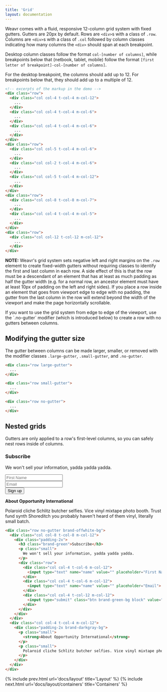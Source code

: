 ```yaml
---
title: 'Grid'
layout: documentation
---
```


Weavr comes with a fluid, responsive 12-column grid system with fixed gutters. Gutters are 20px by default. Rows are `<div>`s with a class of `.row`. Columns are `<div>`s with a class of `.col` followed by column classes indicating how many columns the `<div>` should span at each breakpoint.

Desktop column classes follow the format `col-[number of columns]`, while breakpoints below that (netbook, tablet, mobile) follow the format `[first letter of breakpoint]-col-[number of columns]`.

For the desktop breakpoint, the columns should add up to 12. For breakpoints below that, they should add up to a multiple of 12.

<div class="demo">
  <div class="row">
    <div class="col col-1 t-col-3 m-col-6">
      <div class="brand-purple-bg padding-1x"></div>
    </div>
    <div class="col col-1 t-col-3 m-col-6">
      <div class="brand-purple-bg padding-1x"></div>
    </div>
    <div class="col col-1 t-col-3 m-col-6">
      <div class="brand-purple-bg padding-1x"></div>
    </div>
    <div class="col col-1 t-col-3 m-col-6">
      <div class="brand-purple-bg padding-1x"></div>
    </div>
    <div class="col col-1 t-col-3 m-col-6">
      <div class="brand-purple-bg padding-1x"></div>
    </div>
    <div class="col col-1 t-col-3 m-col-6">
      <div class="brand-purple-bg padding-1x"></div>
    </div>
    <div class="col col-1 t-col-3 m-col-6">
      <div class="brand-purple-bg padding-1x"></div>
    </div>
    <div class="col col-1 t-col-3 m-col-6">
      <div class="brand-purple-bg padding-1x"></div>
    </div>
    <div class="col col-1 t-col-3 m-col-6">
      <div class="brand-purple-bg padding-1x"></div>
    </div>
    <div class="col col-1 t-col-3 m-col-6">
      <div class="brand-purple-bg padding-1x"></div>
    </div>
    <div class="col col-1 t-col-3 m-col-6">
      <div class="brand-purple-bg padding-1x"></div>
    </div>
    <div class="col col-1 t-col-3 m-col-6">
      <div class="brand-purple-bg padding-1x"></div>
    </div>
  </div>
  <div class="row">
    <div class="col col-2 t-col-4 m-col-6">
      <div class="brand-purple-bg padding-1x"></div>
    </div>
    <div class="col col-2 t-col-4 m-col-6">
      <div class="brand-purple-bg padding-1x"></div>
    </div>
    <div class="col col-2 t-col-4 m-col-6">
      <div class="brand-purple-bg padding-1x"></div>
    </div>
    <div class="col col-2 t-col-4 m-col-6">
      <div class="brand-purple-bg padding-1x"></div>
    </div>
    <div class="col col-2 t-col-4 m-col-6">
      <div class="brand-purple-bg padding-1x"></div>
    </div>
    <div class="col col-2 t-col-4 m-col-6">
      <div class="brand-purple-bg padding-1x"></div>
    </div>
  </div>
  <div class="row">
    <div class="col col-3 t-col-6 m-col-6">
      <div class="brand-purple-bg padding-1x"></div>
    </div>
    <div class="col col-3 t-col-6 m-col-6">
      <div class="brand-purple-bg padding-1x"></div>
    </div>
    <div class="col col-3 t-col-6 m-col-6">
      <div class="brand-purple-bg padding-1x"></div>
    </div>
    <div class="col col-3 t-col-6 m-col-6">
      <div class="brand-purple-bg padding-1x"></div>
    </div>
  </div>
  <div class="row">
    <div class="col col-4 t-col-4 m-col-12">
      <div class="brand-purple-bg padding-1x"></div>
    </div>
    <div class="col col-4 t-col-4 m-col-6">
      <div class="brand-purple-bg padding-1x"></div>
    </div>
    <div class="col col-4 t-col-4 m-col-6">
      <div class="brand-purple-bg padding-1x"></div>
    </div>
  </div>
  <div class="row">
    <div class="col col-5 t-col-4 m-col-6">
      <div class="brand-purple-bg padding-1x"></div>
    </div>
    <div class="col col-2 t-col-4 m-col-6">
      <div class="brand-purple-bg padding-1x"></div>
    </div>
    <div class="col col-5 t-col-4 m-col-12">
      <div class="brand-purple-bg padding-1x"></div>
    </div>
  </div>
  <div class="row">
    <div class="col col-6 t-col-6 m-col-12">
      <div class="brand-purple-bg padding-1x"></div>
    </div>
    <div class="col col-6 t-col-6 m-col-12">
      <div class="brand-purple-bg padding-1x"></div>
    </div>
  </div>
  <div class="row">
    <div class="col col-7 t-col-7 m-col-7">
      <div class="brand-purple-bg padding-1x"></div>
    </div>
    <div class="col col-5 t-col-5 m-col-5">
      <div class="brand-purple-bg padding-1x"></div>
    </div>
  </div>
  <div class="row">
    <div class="col col-8 t-col-8 m-col-7">
      <div class="brand-purple-bg padding-1x"></div>
    </div>
    <div class="col col-4 t-col-4 m-col-5">
      <div class="brand-purple-bg padding-1x"></div>
    </div>
  </div>
  <div class="row">
    <div class="col col-9 t-col-8 m-col-7">
      <div class="brand-purple-bg padding-1x"></div>
    </div>
    <div class="col col-3 t-col-4 m-col-5">
      <div class="brand-purple-bg padding-1x"></div>
    </div>
  </div>
  <div class="row">
    <div class="col col-10 t-col-9 m-col-8">
      <div class="brand-purple-bg padding-1x"></div>
    </div>
    <div class="col col-2 t-col-3 m-col-4">
      <div class="brand-purple-bg padding-1x"></div>
    </div>
  </div>
  <div class="row">
    <div class="col col-11 t-col-10 m-col-9">
      <div class="brand-purple-bg padding-1x"></div>
    </div>
    <div class="col col-1 t-col-2 m-col-3">
      <div class="brand-purple-bg padding-1x"></div>
    </div>
  </div>
  <div class="row">
    <div class="col col-12 t-col-12 m-col-12">
      <div class="brand-purple-bg padding-1x"></div>
    </div>
  </div>
</div>

```html
<!-- excerpts of the markup in the demo -->
<div class="row">
  <div class="col col-4 t-col-4 m-col-12">
    ...
  </div>
  <div class="col col-4 t-col-4 m-col-6">
    ...
  </div>
  <div class="col col-4 t-col-4 m-col-6">
    ...
  </div>
</div>
<div class="row">
  <div class="col col-5 t-col-4 m-col-6">
    ...
  </div>
  <div class="col col-2 t-col-4 m-col-6">
    ...
  </div>
  <div class="col col-5 t-col-4 m-col-12">
    ...
  </div>
</div>
<div class="row">
  <div class="col col-8 t-col-8 m-col-7">
    ...
  </div>
  <div class="col col-4 t-col-4 m-col-5">
    ...
  </div>
</div>
<div class="row">
  <div class="col col-12 t-col-12 m-col-12">
    ...
  </div>
</div>
```

<div class="alert">
  <p>
    <strong>NOTE:</strong> Weavr's grid system sets negative left and right margins on the <code>.row</code> element to create fixed-width gutters without requiring classes to identify the first and last column in each row. A side effect of this is that the row must be a descendant of an element that has at least as much padding as half the gutter width (e.g. for a normal row, an ancestor element must have at least 10px of padding on the left and right sides). If you place a row inside an element that goes from viewport edge to edge with no padding, the gutter from the last column in the row will extend beyond the width of the viewport and make the page horizontally scrollable.
  </p>
  <p>
    If you want to use the grid system from edge to edge of the viewport, use the `.no-gutter` modifier (which is introduced below) to create a row with no gutters between columns.
  </p>
</div>

## Modifying the gutter size

The gutter between columns can be made larger, smaller, or removed with the modifier classes `.large-gutter`, `.small-gutter`, and `.no-gutter`.

<div class="demo">
  <div class="row large-gutter">
    <div class="col col-4 t-col-4 m-col-12">
      <div class="brand-purple-bg padding-1x"></div>
    </div>
    <div class="col col-4 t-col-4 m-col-6">
      <div class="brand-purple-bg padding-1x"></div>
    </div>
    <div class="col col-4 t-col-4 m-col-6">
      <div class="brand-purple-bg padding-1x"></div>
    </div>
  </div>
  <div class="row large-gutter">
    <div class="col col-5 t-col-4 m-col-6">
      <div class="brand-purple-bg padding-1x"></div>
    </div>
    <div class="col col-2 t-col-4 m-col-6">
      <div class="brand-purple-bg padding-1x"></div>
    </div>
    <div class="col col-5 t-col-4 m-col-12">
      <div class="brand-purple-bg padding-1x"></div>
    </div>
  </div>
  <div class="row large-gutter">
    <div class="col col-6 t-col-6 m-col-12">
      <div class="brand-purple-bg padding-1x"></div>
    </div>
    <div class="col col-6 t-col-6 m-col-12">
      <div class="brand-purple-bg padding-1x"></div>
    </div>
  </div>
</div>

```html
<div class="row large-gutter">
  ...
</div>
```

<div class="demo">
  <div class="row small-gutter">
    <div class="col col-4 t-col-4 m-col-12">
      <div class="brand-purple-bg padding-1x"></div>
    </div>
    <div class="col col-4 t-col-4 m-col-6">
      <div class="brand-purple-bg padding-1x"></div>
    </div>
    <div class="col col-4 t-col-4 m-col-6">
      <div class="brand-purple-bg padding-1x"></div>
    </div>
  </div>
  <div class="row small-gutter">
    <div class="col col-5 t-col-4 m-col-6">
      <div class="brand-purple-bg padding-1x"></div>
    </div>
    <div class="col col-2 t-col-4 m-col-6">
      <div class="brand-purple-bg padding-1x"></div>
    </div>
    <div class="col col-5 t-col-4 m-col-12">
      <div class="brand-purple-bg padding-1x"></div>
    </div>
  </div>
  <div class="row small-gutter">
    <div class="col col-6 t-col-6 m-col-12">
      <div class="brand-purple-bg padding-1x"></div>
    </div>
    <div class="col col-6 t-col-6 m-col-12">
      <div class="brand-purple-bg padding-1x"></div>
    </div>
  </div>
</div>

```html
<div class="row small-gutter">
  ...
</div>
```

<div class="demo">
  <div class="row no-gutter">
    <div class="col col-4 t-col-4 m-col-12">
      <div class="brand-purple-bg padding-1x"></div>
    </div>
    <div class="col col-4 t-col-4 m-col-6">
      <div class="brand-teal-bg padding-1x"></div>
    </div>
    <div class="col col-4 t-col-4 m-col-6">
      <div class="brand-orange-bg padding-1x"></div>
    </div>
  </div>
  <div class="row no-gutter">
    <div class="col col-5 t-col-4 m-col-6">
      <div class="brand-pink-bg padding-1x"></div>
    </div>
    <div class="col col-2 t-col-4 m-col-6">
      <div class="brand-offwhite-bg padding-1x"></div>
    </div>
    <div class="col col-5 t-col-4 m-col-12">
      <div class="brand-darkgray-bg padding-1x"></div>
    </div>
  </div>
  <div class="row no-gutter">
    <div class="col col-6 t-col-6 m-col-12">
      <div class="brand-green-bg padding-1x"></div>
    </div>
    <div class="col col-6 t-col-6 m-col-12">
      <div class="brand-purple-bg padding-1x"></div>
    </div>
  </div>
</div>

```html
<div class="row no-gutter">
  ...
</div>
```

## Nested grids

Gutters are only applied to a row's first-level columns, so you can safely nest rows inside of columns.

<div class="demo">
  <div class="row no-gutter brand-offwhite-bg">
    <div class="col col-8 t-col-8 m-col-12">
      <div class="padding-2x">
        <h3 class="brand-green">Subscribe</h3>
        <p class="small">
          We won't sell your information, yadda yadda yadda.
        </p>
        <div class="row">
          <div class="col col-4 t-col-6 m-col-12">
            <input type="text" name="name" value="" placeholder="First Name">
          </div>
          <div class="col col-4 t-col-6 m-col-12">
            <input type="text" name="name" value="" placeholder="Email">
          </div>
          <div class="col col-4 t-col-12 m-col-12">
            <input type="submit" class="btn brand-green-bg block" value="Sign up">
          </div>
        </div>
      </div>
    </div>
    <div class="col col-4 t-col-4 m-col-12">
      <div class="padding-2x brand-darkgray-bg">
        <p class="small">
          <strong>About Opportunity International</strong>
        </p>
        <p class="small">
          Polaroid cliche Schlitz butcher selfies. Vice vinyl mixtape photo booth. Trust fund synth Shoreditch you probably haven't heard of them vinyl, literally small batch.
        </p>
      </div>
    </div>
  </div>
</div>

```html
<div class="row no-gutter brand-offwhite-bg">
  <div class="col col-8 t-col-8 m-col-12">
    <div class="padding-2x">
      <h3 class="brand-green">Subscribe</h3>
      <p class="small">
        We won't sell your information, yadda yadda yadda.
      </p>
      <div class="row">
        <div class="col col-4 t-col-6 m-col-12">
          <input type="text" name="name" value="" placeholder="First Name">
        </div>
        <div class="col col-4 t-col-6 m-col-12">
          <input type="text" name="name" value="" placeholder="Email">
        </div>
        <div class="col col-4 t-col-12 m-col-12">
          <input type="submit" class="btn brand-green-bg block" value="Sign up">
        </div>
      </div>
    </div>
  </div>
  <div class="col col-4 t-col-4 m-col-12">
    <div class="padding-2x brand-darkgray-bg">
      <p class="small">
        <strong>About Opportunity International</strong>
      </p>
      <p class="small">
        Polaroid cliche Schlitz butcher selfies. Vice vinyl mixtape photo booth. Trust fund synth Shoreditch you probably haven't heard of them vinyl, literally small batch.
      </p>
    </div>
  </div>
</div>
```

{% include prev.html url='docs/layout' title='Layout' %}
{% include next.html url='docs/layout/containers' title='Containers' %}

